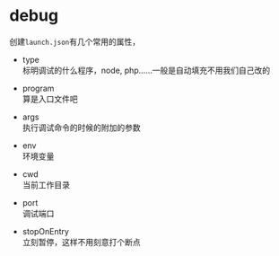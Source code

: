 # debug

创建`launch.json`有几个常用的属性，

- type  
  标明调试的什么程序，node, php……一般是自动填充不用我们自己改的

- program  
  算是入口文件吧
- args  
  执行调试命令的时候的附加的参数
- env  
  环境变量
- cwd  
  当前工作目录
- port  
  调试端口
- stopOnEntry  
  立刻暂停，这样不用刻意打个断点
